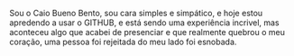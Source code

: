 Sou o Caio Bueno Bento, sou cara simples e simpático, e hoje estou apredendo a usar o GITHUB, e está sendo uma experiência incrivel, mas aconteceu algo que acabei de presenciar e que realmente quebrou o meu coração, uma pessoa foi rejeitada do meu lado  foi esnobada.
